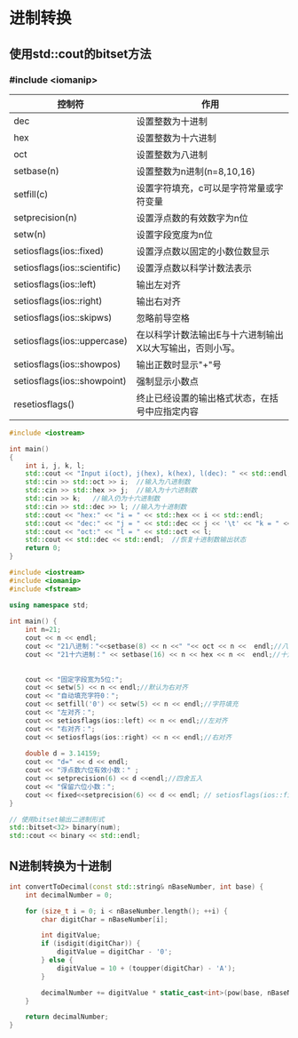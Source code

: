 # 进制转换

## 使用std::cout的bitset方法

### #include \<iomanip\>

| 控制符                       | 作用                                                     |
| ---------------------------- | -------------------------------------------------------- |
| dec                          | 设置整数为十进制                                         |
| hex                          | 设置整数为十六进制                                       |
| oct                          | 设置整数为八进制                                         |
| setbase(n)                   | 设置整数为n进制(n=8,10,16)                               |
| setfill(c)                   | 设置字符填充，c可以是字符常量或字符变量                  |
| setprecision(n)              | 设置浮点数的有效数字为n位                                |
| setw(n)                      | 设置字段宽度为n位                                        |
| setiosflags(ios::fixed)      | 设置浮点数以固定的小数位数显示                           |
| setiosflags(ios::scientific) | 设置浮点数以科学计数法表示                               |
| setiosflags(ios::left)       | 输出左对齐                                               |
| setiosflags(ios::right)      | 输出右对齐                                               |
| setiosflags(ios::skipws)     | 忽略前导空格                                             |
| setiosflags(ios::uppercase)  | 在以科学计数法输出E与十六进制输出X以大写输出，否则小写。 |
| setiosflags(ios::showpos)    | 输出正数时显示"+"号                                      |
| setiosflags(ios::showpoint)  | 强制显示小数点                                           |
| resetiosflags()              | 终止已经设置的输出格式状态，在括号中应指定内容           |

```cpp
#include <iostream>

int main()
{
	int i, j, k, l;
	std::cout << "Input i(oct), j(hex), k(hex), l(dec): " << std::endl;
	std::cin >> std::oct >> i;  //输入为八进制数
	std::cin >> std::hex >> j;  //输入为十六进制数
	std::cin >> k;   //输入仍为十六进制数
	std::cin >> std::dec >> l; //输入为十进制数
	std::cout << "hex:" << "i = " << std::hex << i << std::endl;
	std::cout << "dec:" << "j = " << std::dec << j << '\t' << "k = " << k << std::endl;
	std::cout << "oct:" << "l = " << std::oct << l;
	std::cout << std::dec << std::endl;  //恢复十进制数输出状态
	return 0;
}
```

```c++
#include <iostream>
#include <iomanip>
#include <fstream>

using namespace std;
 
int main() {
	int n=21;
	cout << n << endl;
	cout << "21八进制："<<setbase(8) << n <<" "<< oct << n <<  endl;//八进制输出
	cout << "21十六进制：" << setbase(16) << n << hex << n <<  endl;//十六进制输出
 
 
	cout << "固定字段宽为5位:";
	cout << setw(5) << n << endl;//默认为右对齐
	cout << "自动填充字符0：";
	cout << setfill('0') << setw(5) << n << endl;//字符填充
	cout << "左对齐：";
	cout << setiosflags(ios::left) << n << endl;//左对齐
	cout << "右对齐：";
	cout << setiosflags(ios::right) << n << endl;//右对齐
 
	double d = 3.14159;
	cout << "d=" << d << endl;
	cout << "浮点数六位有效小数：" ;
	cout << setprecision(6) << d <<endl;//四舍五入
	cout << "保留六位小数：";
	cout << fixed<<setprecision(6) << d << endl; // setiosflags(ios::fixed) 设置浮点数以固定的小数位数显示
}
```

```c++
// 使用bitset输出二进制形式
std::bitset<32> binary(num);
std::cout << binary << std::endl;
```

## N进制转换为十进制

```cpp
int convertToDecimal(const std::string& nBaseNumber, int base) {
    int decimalNumber = 0;

    for (size_t i = 0; i < nBaseNumber.length(); ++i) {
        char digitChar = nBaseNumber[i];

        int digitValue;
        if (isdigit(digitChar)) {
            digitValue = digitChar - '0';
        } else {
            digitValue = 10 + (toupper(digitChar) - 'A');
        }

        decimalNumber += digitValue * static_cast<int>(pow(base, nBaseNumber.length() - i - 1));
    }

    return decimalNumber;
}
```

